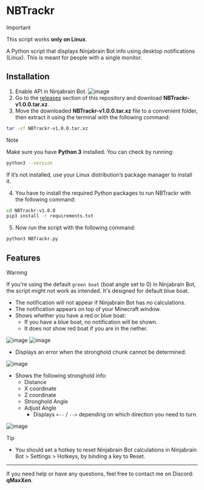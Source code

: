 # NBTrackr

> [!IMPORTANT]
> This script works **only on Linux**.


A Python script that displays Ninjabrain Bot info using desktop notifications (Linux). This is meant for people with a single monitor.

## Installation

1. Enable API in Ninjabrain Bot. 
![image](https://github.com/user-attachments/assets/fe684b8b-1601-4dc9-86be-97160a964954)
2. Go to the [releases](https://github.com/qMaxXen/NBTrackr/releases/tag/v1.0.0) section of this repository and download **NBTrackr-v1.0.0.tar.xz**.
3. Move the downloaded **NBTrackr-v1.0.0.tar.xz** file to a convenient folder, then extract it using the terminal with the following command:
```bash
tar -xf NBTrackr-v1.0.0.tar.xz
```
> [!NOTE]
> Make sure you have **Python 3** installed.
> You can check by running:
> ```bash
> python3 --version
> ```
> If it’s not installed, use your Linux distribution’s package manager to install it.
4. You have to install the required Python packages to run NBTrackr with the following command:
```bash
cd NBTrackr-v1.0.0
pip3 install -r requirements.txt
```
5. Now run the script with the following command:
```bash
python3 NBTrackr.py
```

## Features

> [!WARNING]
> If you're using the default `green boat` (boat angle set to 0) in Ninjabrain Bot, the script might not work as intended. It's designed for default blue boat.

- The notification will not appear if Ninjabrain Bot has no calculations.
- The notification appears on top of your Minecraft window.
- Shows whether you have a red or blue boat:
  - If you have a blue boat, no notification will be shown.
  - It does not show red boat if you are in the nether.

![image](https://github.com/user-attachments/assets/e8afa63d-fc1e-4f1c-b9c3-bdc33462c6d4)
![image](https://github.com/user-attachments/assets/f20d5543-ca3b-4fef-9510-b5b285e5bf62)

- Displays an error when the stronghold chunk cannot be determined:

![image](https://github.com/user-attachments/assets/34ea3230-9929-4879-8574-bee31db80a75)

- Shows the following stronghold info:
  - Distance
  - X coordinate
  - Z coordinate
  - Stronghold Angle
  - Adjust Angle 
    - Displays `<--` / `-->` depending on which direction you need to turn.

![image](https://github.com/user-attachments/assets/52e77fc6-3eca-4081-8146-23299ecbe257)

> [!TIP]
> - You should set a hotkey to reset Ninjabrain Bot calculations in Ninjabrain Bot > Settings > Hotkeys, by binding a key to Reset.

---

If you need help or have any questions, feel free to contact me on Discord: **qMaxXen**.
